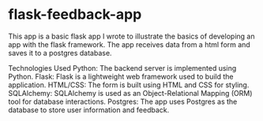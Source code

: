 # flask-feedback-app

This app is a basic flask app I wrote to illustrate the basics of developing an app with the flask framework.
The app receives data from a html form and saves it to a postgres database.

Technologies Used
Python: The backend server is implemented using Python.
Flask: Flask is a lightweight web framework used to build the application.
HTML/CSS: The form is built using HTML and CSS for styling.
SQLAlchemy: SQLAlchemy is used as an Object-Relational Mapping (ORM) tool for database interactions.
Postgres: The app uses Postgres as the database to store user information and feedback.
